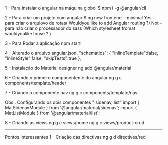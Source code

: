 1 - Para instalar o angular na máquina globol
$ npm i -g @angular/cli

2 - Para criar um projeto com angular
$ ng new frontend --minimal
  Yes - para criar o arquiovo de rotas( Wouldyou like to add Angular routing ?) 
  Not - para não criar o processador do sass (Which stylesheet fromat wouldyoulike touse ? )

3 - Para Rodar a aplicação 
npm start

4 - Alterado o arquivo angular.json.
"schematics": 
{
  "inlineTemplate":false,
  "inlineStyle":false,
  "skipTests":true
},

5 - Instalação do Material designer
ng add @angular/material

6 - Criando o primeiro componentente do angular 
ng g c components/template/header

7 - Criando o componente nav
ng g c components/template/nav

Obs:. Configurando os dois componentes " sidenav, list"
import { MatSidenavModule } from '@angular/material/sidenav';
import { MatListModule } from '@angular/material/list';

8 - Criando as views 
ng g c views/home
ng g c views/product-crud 


--------------------------------------------------------------------------------------------------------


Pontos interessantes 
1 - Criação das directivas 
ng g d directives/red




















